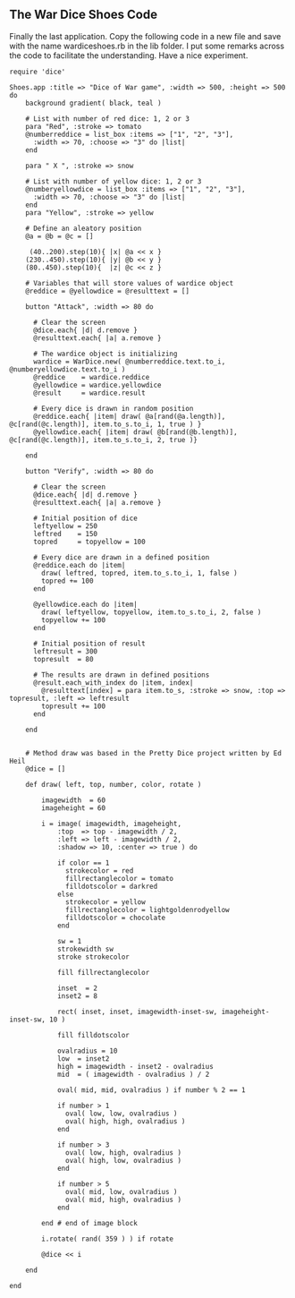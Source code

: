 ## The War Dice Shoes Code

Finally the last application. Copy the following code in a new file and save with the name wardiceshoes.rb in the lib folder. I put some remarks across the code to facilitate the  understanding. Have a nice experiment.

	require 'dice'

	Shoes.app :title => "Dice of War game", :width => 500, :height => 500 do
		background gradient( black, teal )

		# List with number of red dice: 1, 2 or 3
		para "Red", :stroke => tomato
		@numberreddice = list_box :items => ["1", "2", "3"],
		  :width => 70, :choose => "3" do |list|
		end

		para " X ", :stroke => snow

		# List with number of yellow dice: 1, 2 or 3   
		@numberyellowdice = list_box :items => ["1", "2", "3"],
		  :width => 70, :choose => "3" do |list|
		end
		para "Yellow", :stroke => yellow

		# Define an aleatory position
		@a = @b = @c = []

		 (40..200).step(10){ |x| @a << x }
		(230..450).step(10){ |y| @b << y }
		(80..450).step(10){  |z| @c << z }

		# Variables that will store values of wardice object 
		@reddice = @yellowdice = @resulttext = []

		button "Attack", :width => 80 do

		  # Clear the screen
		  @dice.each{ |d| d.remove }
		  @resulttext.each{ |a| a.remove }	

		  # The wardice object is initializing
		  wardice = WarDice.new( @numberreddice.text.to_i, @numberyellowdice.text.to_i ) 
		  @reddice    = wardice.reddice
		  @yellowdice = wardice.yellowdice
		  @result     = wardice.result

		  # Every dice is drawn in random position 
		  @reddice.each{ |item| draw( @a[rand(@a.length)], @c[rand(@c.length)], item.to_s.to_i, 1, true ) }
		  @yellowdice.each{ |item| draw( @b[rand(@b.length)], @c[rand(@c.length)], item.to_s.to_i, 2, true )}

		end

		button "Verify", :width => 80 do

		  # Clear the screen
		  @dice.each{ |d| d.remove }
		  @resulttext.each{ |a| a.remove }
		
		  # Initial position of dice
		  leftyellow = 250
		  leftred    = 150
		  topred     = topyellow = 100

		  # Every dice are drawn in a defined position
		  @reddice.each do |item| 
		    draw( leftred, topred, item.to_s.to_i, 1, false )
		    topred += 100
		  end

		  @yellowdice.each do |item| 
		    draw( leftyellow, topyellow, item.to_s.to_i, 2, false )
		    topyellow += 100
		  end

		  # Initial position of result
		  leftresult = 300
		  topresult  = 80

		  # The results are drawn in defined positions
		  @result.each_with_index do |item, index|
		    @resulttext[index] = para item.to_s, :stroke => snow, :top => topresult, :left => leftresult
		    topresult += 100
		  end

		end


		# Method draw was based in the Pretty Dice project written by Ed Heil 
		@dice = []

		def draw( left, top, number, color, rotate )

			imagewidth  = 60
			imageheight = 60 

			i = image( imagewidth, imageheight,
				:top  => top - imagewidth / 2, 
				:left => left - imagewidth / 2,
				:shadow => 10, :center => true ) do

				if color == 1 
				  strokecolor = red
				  fillrectanglecolor = tomato
				  filldotscolor = darkred
				else
				  strokecolor = yellow
				  fillrectanglecolor = lightgoldenrodyellow
				  filldotscolor = chocolate
				end 

				sw = 1
				strokewidth sw
				stroke strokecolor

				fill fillrectanglecolor

				inset  = 2
				inset2 = 8

				rect( inset, inset, imagewidth-inset-sw, imageheight-inset-sw, 10 )

				fill filldotscolor

				ovalradius = 10
				low  = inset2
				high = imagewidth - inset2 - ovalradius
				mid  = ( imagewidth - ovalradius ) / 2

				oval( mid, mid, ovalradius ) if number % 2 == 1

				if number > 1
				  oval( low, low, ovalradius )
				  oval( high, high, ovalradius )
				end

				if number > 3
				  oval( low, high, ovalradius )
				  oval( high, low, ovalradius )
				end

				if number > 5
				  oval( mid, low, ovalradius )
				  oval( mid, high, ovalradius )
				end

			end # end of image block

			i.rotate( rand( 359 ) ) if rotate

			@dice << i 

		end

	end
